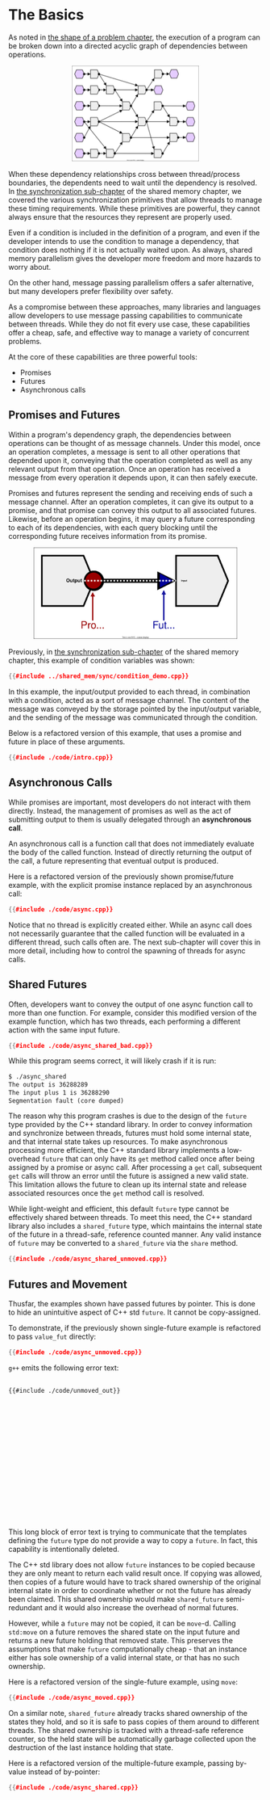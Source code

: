 # The Basics

As noted in [the shape of a problem chapter](../shape/graphs.md), the execution of a program can be broken down into a directed acyclic graph of dependencies between operations.

<div style="width: 50%; margin: auto;">

![](./img/dag_future.drawio.svg)
</div>

When these dependency relationships cross between thread/process boundaries, the dependents need to wait until the dependency is resolved.
In [the synchronization sub-chapter](../shared_mem/sync.md) of the shared memory chapter, we covered the various synchronization primitives that allow threads to manage these timing requirements.
While these primitives are powerful, they cannot always ensure that the resources they represent are properly used.

Even if a condition is included in the definition of a program, and even if the developer intends to use the condition to manage a dependency, that condition does nothing if it is not actually waited upon.
As always, shared memory parallelism gives the developer more freedom and more hazards to worry about.

On the other hand, message passing parallelism offers a safer alternative, but many developers prefer flexibility over safety.

As a compromise between these approaches, many libraries and languages allow developers to use message passing capabilities to communicate between threads.
While they do not fit every use case, these capabilities offer a cheap, safe, and effective way to manage a variety of concurrent problems.

At the core of these capabilities are three powerful tools:
- Promises
- Futures
- Asynchronous calls


## Promises and Futures

Within a program's dependency graph, the dependencies between operations can be thought of as message channels.
Under this model, once an operation completes, a message is sent to all other operations that depended upon it, conveying that the operation completed as well as any relevant output from that operation.
Once an operation has received a message from every operation it depends upon, it can then safely execute.

Promises and futures represent the sending and receiving ends of such a message channel.
After an operation completes, it can give its output to a promise, and that promise can convey this output to all associated futures.
Likewise, before an operation begins, it may query a future corresponding to each of its dependencies, with each query blocking until the corresponding future receives information from its promise.

<div style="width: 80%; margin: auto;">

![](./img/dag_future_arrow.drawio.svg)
</div>

Previously, in [the synchronization sub-chapter](../shared_mem/sync.md) of the shared memory chapter, this example of condition variables was shown:

```cpp
{{#include ../shared_mem/sync/condition_demo.cpp}}
```

In this example, the input/output provided to each thread, in combination with a condition, acted as a sort of message channel.
The content of the message was conveyed by the storage pointed by the input/output variable, and the sending of the message was communicated through the condition.

Below is a refactored version of this example, that uses a promise and future in place of these arguments.

```cpp
{{#include ./code/intro.cpp}}
```

## Asynchronous Calls

While promises are important, most developers do not interact with them directly.
Instead, the management of promises as well as the act of submitting output to them is usually delegated through an **asynchronous call**.

An asynchronous call is a function call that does not immediately evaluate the body of the called function.
Instead of directly returning the output of the call, a future representing that eventual output is produced.


Here is a refactored version of the previously shown promise/future example, with the explicit promise instance replaced by an asynchronous call:

```cpp
{{#include ./code/async.cpp}}
```

Notice that no thread is explicitly created either.
While an async call does not necessarily guarantee that the called function will be evaluated in a different thread, such calls often are.
The next sub-chapter will cover this in more detail, including how to control the spawning of threads for async calls.


## Shared Futures

Often, developers want to convey the output of one async function call to more than one function.
For example, consider this modified version of the example function, which has two threads, each performing a different action with the same input future.


```cpp
{{#include ./code/async_shared_bad.cpp}}
```

While this program seems correct, it will likely crash if it is run:

```console
$ ./async_shared
The output is 36288289
The input plus 1 is 36288290
Segmentation fault (core dumped)
```

The reason why this program crashes is due to the design of the `future` type provided by the C++ standard library.
In order to convey information and synchronize between threads, futures must hold some internal state, and that internal state takes up resources.
To make asynchronous processing more efficient, the C++ standard library implements a low-overhead `future` that can only have its `get` method called once after being assigned by a promise or async call.
After processing a `get` call, subsequent `get` calls will throw an error until the future is assigned a new valid state.
This limitation allows the future to clean up its internal state and release associated resources once the `get` method call is resolved.

While light-weight and efficient, this default `future` type cannot be effectively shared between threads.
To meet this need, the C++ standard library also includes a `shared_future` type, which maintains the internal state of the future in a thread-safe, reference counted manner.
Any valid instance of `future` may be converted to a `shared_future` via the `share` method.

```cpp
{{#include ./code/async_shared_unmoved.cpp}}
```



## Futures and Movement

Thusfar, the examples shown have passed futures by pointer.
This is done to hide an unintuitive aspect of C++ std `future`.
It cannot be copy-assigned.

To demonstrate, if the previously shown single-future example is refactored to pass `value_fut` directly:

```cpp
{{#include ./code/async_unmoved.cpp}}
```
`g++` emits the following error text:

<div style="height: 20em; overflow: scroll;">

```console
{{#include ./code/unmoved_out}}
```
</div>

This long block of error text is trying to communicate that the templates defining the `future` type do not provide a way to copy a `future`.
In fact, this capability is intentionally deleted.

The C++ std library does not allow `future` instances to be copied because they are only meant to return each valid result once.
If copying was allowed, then copies of a future would have to track shared ownership of the original internal state in order to coordinate whether or not the future has already been claimed.
This shared ownership would make `shared_future` semi-redundant and it would also increase the overhead of normal futures.

However, while a `future` may not be copied, it can be `move`-d.
Calling `std:move` on a future removes the shared state on the input future and returns a new future holding that removed state.
This preserves the assumptions that make `future` computationally cheap - that an instance either has sole ownership of a valid internal state, or that has no such ownership.

Here is a refactored version of the single-future example, using `move`:

```cpp
{{#include ./code/async_moved.cpp}}
```

On a similar note, `shared_future` already tracks shared ownership of the states they hold, and so it is safe to pass copies of them around to different threads.
The shared ownership is tracked with a thread-safe reference counter, so the held state will be automatically garbage collected upon the destruction of the last instance holding that state.

Here is a refactored version of the multiple-future example, passing by-value instead of by-pointer:


```cpp
{{#include ./code/async_shared.cpp}}
```


